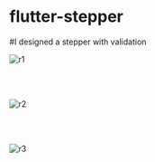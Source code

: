 # flutter-stepper
#I designed a stepper with validation

![r1](https://user-images.githubusercontent.com/34074484/63651887-80045200-c762-11e9-9d3f-f37b7be34c82.PNG)

<br><br>

![r2](https://user-images.githubusercontent.com/34074484/63651888-80045200-c762-11e9-960a-8e3cea288685.PNG)

<br><br>

![r3](https://user-images.githubusercontent.com/34074484/63651886-80045200-c762-11e9-9ab4-449ee4f2be92.PNG)
